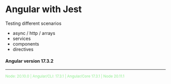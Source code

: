 # Angular with Jest

Testing different scenarios
- async / http / arrays
- services
- components
- directives

#### Angular version 17.3.2
<hr>
<sub style="color:lightgreen">Node: 20.10.0  | Angular/CLI: 17.3.1  | Angular/Core 17.3.1  |  Node 20.11.1</sub>